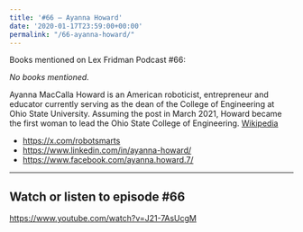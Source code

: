 ```yaml
---
title: '#66 – Ayanna Howard'
date: '2020-01-17T23:59:00+00:00'
permalink: "/66-ayanna-howard/"
---
```


Books mentioned on Lex Fridman Podcast #66:

*No books mentioned.*

<!--more-->

Ayanna MacCalla Howard is an American roboticist, entrepreneur and educator currently serving as the dean of the College of Engineering at Ohio State University. Assuming the post in March 2021, Howard became the first woman to lead the Ohio State College of Engineering. <a href="https://en.wikipedia.org/wiki/Ayanna_Howard" target="_blank">Wikipedia</a>

- <a href="https://x.com/robotsmarts" target="_blank">https://x.com/robotsmarts</a>
- <a href="https://www.linkedin.com/in/ayanna-howard/" target="_blank">https://www.linkedin.com/in/ayanna-howard/</a>
- <a href="https://www.facebook.com/ayanna.howard.7/" target="_blank">https://www.facebook.com/ayanna.howard.7/</a>

- - - - - -

## Watch or listen to episode #66

<https://www.youtube.com/watch?v=J21-7AsUcgM>
